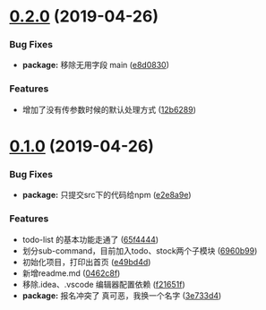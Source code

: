 # [0.2.0](https://github.com/limengke123/van/compare/v0.1.0...v0.2.0) (2019-04-26)


### Bug Fixes

* **package:** 移除无用字段 main ([e8d0830](https://github.com/limengke123/van/commit/e8d0830))


### Features

* 增加了没有传参数时候的默认处理方式 ([12b6289](https://github.com/limengke123/van/commit/12b6289))



# [0.1.0](https://github.com/limengke123/van/compare/f21651f...v0.1.0) (2019-04-26)


### Bug Fixes

* **package:** 只提交src下的代码给npm ([e2e8a9e](https://github.com/limengke123/van/commit/e2e8a9e))


### Features

* todo-list 的基本功能走通了 ([65f4444](https://github.com/limengke123/van/commit/65f4444))
* 划分sub-command，目前加入todo、stock两个子模块 ([6960b99](https://github.com/limengke123/van/commit/6960b99))
* 初始化项目，打印出首页 ([e49bd4d](https://github.com/limengke123/van/commit/e49bd4d))
* 新增readme.md ([0462c8f](https://github.com/limengke123/van/commit/0462c8f))
* 移除.idea、.vscode 编辑器配置依赖 ([f21651f](https://github.com/limengke123/van/commit/f21651f))
* **package:** 报名冲突了 真可恶，我换一个名字 ([3e733d4](https://github.com/limengke123/van/commit/3e733d4))



